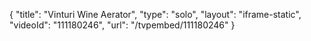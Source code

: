 {
    "title": "Vinturi Wine Aerator",
    "type": "solo",
    "layout": "iframe-static",
    "videoId": "111180246",
    "url": "\/tvpembed\/111180246"
}